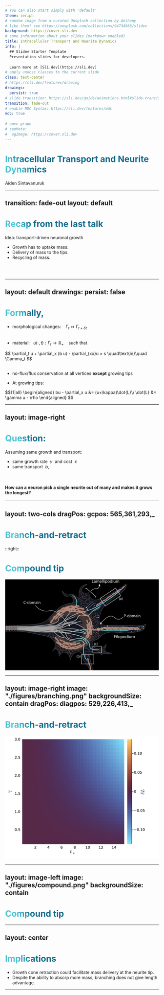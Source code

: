 ```yaml
---
# You can also start simply with 'default'
theme: seriph
# random image from a curated Unsplash collection by Anthony
# like them? see https://unsplash.com/collections/94734566/slidev
background: https://cover.sli.dev
# some information about your slides (markdown enabled)
title: Intracellular Transport and Neurite Dynamics
info: |
  ## Slidev Starter Template
  Presentation slides for developers.

  Learn more at [Sli.dev](https://sli.dev)
# apply unocss classes to the current slide
class: text-center
# https://sli.dev/features/drawing
drawings:
  persist: true
# slide transition: https://sli.dev/guide/animations.html#slide-transitions
transition: fade-out
# enable MDC Syntax: https://sli.dev/features/mdc
mdc: true

# open graph
# seoMeta:
#  ogImage: https://cover.sli.dev
---
```


# Intracellular Transport and Neurite Dynamics

Aiden Sintavanuruk

<!-- <div @click="$slidev.nav.next" class="mt-12 py-1" hover:bg="white op-10"> -->
<!--   Press Space for next page <carbon:arrow-right /> -->
<!-- </div> -->

<div class="abs-br m-6 text-xl">
  <!-- <button @click="$slidev.nav.openInEditor()" title="Open in Editor" class="slidev-icon-btn"> -->
  <!--   <carbon:edit /> -->
  <!-- </button> -->
  <!-- <a href="https://github.com/mathmd/..." target="_blank" class="slidev-icon-btn"> -->
  <!--   <carbon:logo-github /> -->
  <!-- </a> -->
</div>

<!--
Good afternoon everyone. I'm going to present you my current modeling project which relates intracellular transport to neurite dynamics.
-->

---
transition: fade-out
layout: default
---

# Recap from the last talk

Idea: transport-driven neuronal growth

- Growth has to uptake mass.
- Delivery of mass to the tips.
- Recycling of mass.
<br>
<br>


<!--
You can have `style` tag in markdown to override the style for the current page.
Learn more: https://sli.dev/features/slide-scope-style
-->

<style>
h1 {
  background-color: #2B90B6;
  background-image: linear-gradient(45deg, #4EC5D4 10%, #146b8c 20%);
  background-size: 100%;
  -webkit-background-clip: text;
  -moz-background-clip: text;
  -webkit-text-fill-color: transparent;
  -moz-text-fill-color: transparent;
}
</style>

<!--
This is a continued work from the last time I presented couple
 months ago.

So the idea is we want to consider neuronal growth as driven by
 material transport. (draw intracellular mass, source)

The key assumptions here is that the growth of neurite has to
spend material to grow. (draw)

That means that material has to be delivered to the tips.

And conversely, when a tip retracts, it returns material back
to the system (draw); that is we allow recycling of mass.
-->

---
layout: default
drawings:
  persist: false
---

# Formally,

<v-click>

- morphological changes: &nbsp;&nbsp; $\Gamma_t\mapsto\Gamma_{t+\delta t}$
</v-click><br><br>
<v-click>

  - material: &nbsp;&nbsp;$u(\cdot,t):\Gamma_t\to \mathbb{R}_{+}$ &nbsp;&nbsp; such that
<v-click>
$$
\partial_t u + \partial_x (b u) - \partial_{xx}u = s \quad\text{in}\quad \Gamma_t
$$
</v-click>
</v-click><br><br>
<v-click>

- no-flux/flux conservation at all vertices **except** growing tips
</v-click>
<v-click>

- At growing tips:  
</v-click>
<v-after>
$${1|all}
\begin{aligned}
bu - \partial_x u &= (u+\kappa)\dot{L}\\
\dot{L} &= \gamma u - \rho
\end{aligned}
$$
</v-after>

<!--
Formally, (click)
we represent the morphological changes of a neuron as the dynamic
of structure called a metric graph, which is a graph whose edges
are identified as intervals joined at vertices.

For example, what is drawn here could be the metric graph at
time t. (draw)
And this dashed line could be added to the structure so that
this become the graph after time \delta t. (draw)

(click) the material is represented by a density function u
on this graphs. And we can write down an equation governing
the transport dynamics. 
In this case, we have advection rate b (draw)
which can be thought as "background flow" or "active process"
We also have diffusion term, and (draw) source or sink term.

(click) at the vertices we assume...

(click) at the growing tips, we have the flux (draw) matches
the how material move at the rate L,
 subtracted by construction cost.
(click) the elongation rate depends on locally available material.
-->

---
layout: image-right
---

# Question:

Assuming <span v-mark.underline.red>same growth and transport</span>:

<v-clicks>

- same growth rate&nbsp;&nbsp;$\gamma$&nbsp;&nbsp;and cost&nbsp;&nbsp;$\kappa$
- same transport&nbsp;&nbsp;$b$,
</v-clicks>

<br>

<v-after>

#### **How can a neuron pick a single neurite out of many and makes it grows the <span v-mark.underline.orange>longest</span>?**
</v-after>

<!--
Now, we are inspired by what could happen in a very early stage
of neuron differentiation,
when, hypothetically, every neurite start out the same.
However, we all know that at the end there's going to be an axon
emerging out of these.

The question is that,
(click) if we assume the same growth rule and transport dynamics,
in the sense that
(click) ... (click) ...

How... 

so we explore how topological changes affect the growth,
rather than the intrinsic rules of growth and transport.
-->

---
layout: two-cols
dragPos:
  gcpos: 565,361,293,_
---

# Branch-and-retract

::right::

# Compound tip

<img 
  v-click
  v-drag="'gcpos'"
  src="./figures/growthcone.jpg"
/>

<!--
So we had two ideas that this could happen.

one is to have a neurite branches and then retracts.

The other is to have a special structure at the tip where
a neurite grows, and we will call it compound tip.

In the first case, the initial condition...

Once the transport happens...

Then, after some time retraction happens...

For the other case, the left neurite is the same,
but the right one has multiple additional growing tips attached
to the main growing tip. And we let the smaller tips retract
periodically, feeding the material to the main growing tip.

note that the difference between this and before...

(click) This configuration is inspired by the growth cone...
-->

---
layout: image-right
image: "./figures/branching.png"
backgroundSize: contain
dragPos:
  diagpos: 529,226,413,_
---

# Branch-and-retract

<img v-click v-drag="'diagpos'" src="./figures/branching-diagram.png" alt="">

---
layout: image-left
image: "./figures/compound.png"
backgroundSize: contain
---

# Compound tip

---
layout: center
---

# Implications

<v-clicks>

- Growth cone retraction could facilitate mass delivery at the neurite tip.
- Despite the ability to absorp more mass, branching does not give length advantage.
</v-clicks>

---
